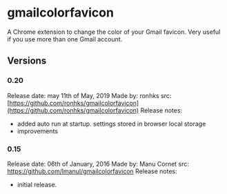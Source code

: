 # gmailcolorfavicon

A Chrome extension to change the color of your Gmail favicon. Very useful if you use more than one Gmail account.
  
## Versions

### 0.20
Release date: may 11th of May, 2019
Made by: ronhks
src: [https://github.com/ronhks/gmailcolorfavicon](https://github.com/ronhks/gmailcolorfavicon)
Release notes:
- added auto run at startup. settings stored in browser local storage
- improvements

### 0.15
Release date: 06th of January, 2016
Made by: Manu Cornet
src: https://github.com/lmanul/gmailcolorfavicon
Release notes:
* initial release.